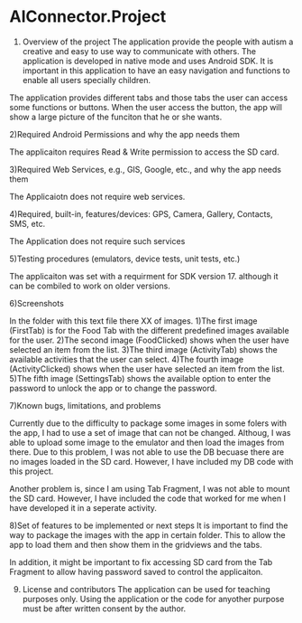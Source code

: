 AIConnector.Project
===================

1) Overview of the project
The application provide the people with autism a creative and easy to use way to communicate with others. The application is developed in native mode and uses Android SDK. It is important  in this application to have an easy navigation and functions to enable all users specially children.

The application provides different tabs and those tabs the user can access some functions or buttons. When the user access the button, the app will show a large picture of the funciton that he or she wants.

2)Required Android Permissions and why the app needs them

The applicaiton requires Read & Write permission to access the SD card.

3)Required Web Services, e.g., GIS, Google, etc., and why the app needs them

The Applicaiotn does not require web services.

4)Required, built-in, features/devices: GPS, Camera, Gallery, Contacts, SMS, etc. 

The Application does not require such services

5)Testing procedures (emulators, device tests, unit tests, etc.)

The applicaiton was set with a requirment for SDK version 17. although it can be combiled to work on older versions.

6)Screenshots

In the folder with this text file there XX of images. 
  1)The first image (FirstTab) is for the Food Tab with the different predefined images available for the user.
  2)The second image (FoodClicked) shows when the user have selected an item from the list.
  3)The third image (ActivityTab) shows the available activities that the user can select.
  4)The fourth image (ActivityClicked) shows when the user have selected an item from the list.
  5)The fifth image (SettingsTab) shows the available option to enter the password to unlock the app or to change the password.
  
7)Known bugs, limitations, and problems

Currently due to the difficulty to package some images in some folers with the app, I had to use a set of image that can not be changed. Althoug, I was able to upload some image to the emulator and then load the images from there.
Due to this problem, I was not able to use the DB becuase there are no images loaded in the SD card. However, I have included my DB code with this project.

Another problem is, since I am using Tab Fragment, I was not able to mount the SD card. However, I have included the code that worked for me when I have developed it in a seperate activity.



8)Set of features to be implemented or next steps
It is important to find the way to package the images with the app in certain folder. This to allow the app to load them and then show them in the gridviews and the tabs.

In addition, it might be important to fix accessing SD card from the Tab Fragment to allow having password saved to control the applicaiton.
        
        
9) License and contributors
The application can be used for teaching purposes only. Using the application or the code for anyother purpose must be after written consent by the author.
